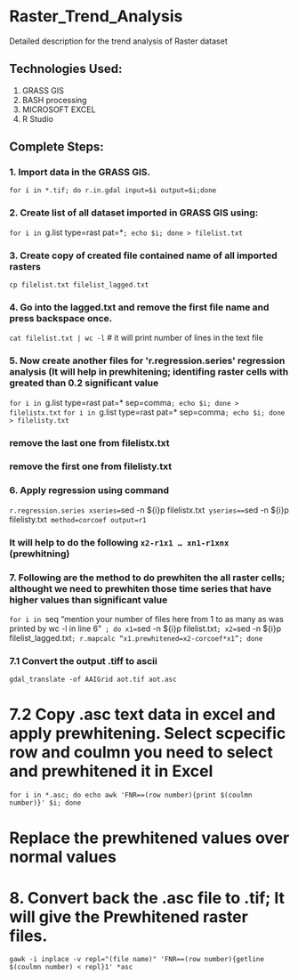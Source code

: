 # Raster_Trend_Analysis
Detailed description for the trend analysis of Raster dataset 


## Technologies Used:
1. GRASS GIS
2. BASH processing
3. MICROSOFT EXCEL
4. R Studio


## Complete Steps:
### 1. Import data in the GRASS GIS.
`for i in *.tif; do r.in.gdal input=$i output=$i;done`

### 2. Create list of all dataset imported in GRASS GIS using:
`for i in `g.list type=rast pat=*`; echo $i; done > filelist.txt`

### 3. Create copy of created file contained name of all imported rasters
`cp filelist.txt filelist_lagged.txt`

### 4. Go into the lagged.txt and remove the first file name and press backspace once.
`cat filelist.txt | wc -l` # it will print number of lines in the text file

###	5. Now create another files for  'r.regression.series' regression analysis (It will help in prewhitening; identifing raster cells with greated than 0.2 significant value
`for i in `g.list type=rast pat=* sep=comma`; echo $i; done > filelistx.txt`
`for i in `g.list type=rast pat=* sep=comma`; echo $i; done > filelisty.txt`
###	remove the last one from filelistx.txt
###	remove the first one from filelisty.txt

### 6. Apply regression using command 
`r.regression.series xseries=`sed -n ${i}p filelistx.txt` yseries==`sed -n ${i}p filelisty.txt` method=corcoef output=r1`

###	It will help to do the following `x2-r1x1 … xn1-r1xnx` (prewhitning)
### 7. Following are the method to do prewhiten the all raster cells; althought we need to prewhiten those time series that have higher values than significant value
`for i in `seq “mention your number of files here from 1 to as many as was printed by wc -l in line 6”` ; do x1=`sed -n ${i}p filelist.txt`; x2=`sed -n ${i}p filelist_lagged.txt`; r.mapcalc “x1.prewhitened=x2-corcoef*x1”; done`

###	7.1 Convert the output .tiff to ascii
`gdal_translate -of AAIGrid aot.tif aot.asc`

# 7.2 Copy .asc text data in excel and apply prewhitening. Select scpecific row and coulmn you need to select and prewhitened it in Excel
`for i in *.asc; do echo awk 'FNR==(row number){print $(coulmn number)}' $i; done`
# Replace the prewhitened values over normal values

# 8. Convert back the .asc file to .tif; It will give the Prewhitened raster files.
`gawk -i inplace -v repl="(file name)" 'FNR==(row number){getline $(coulmn number) < repl}1' *asc`

